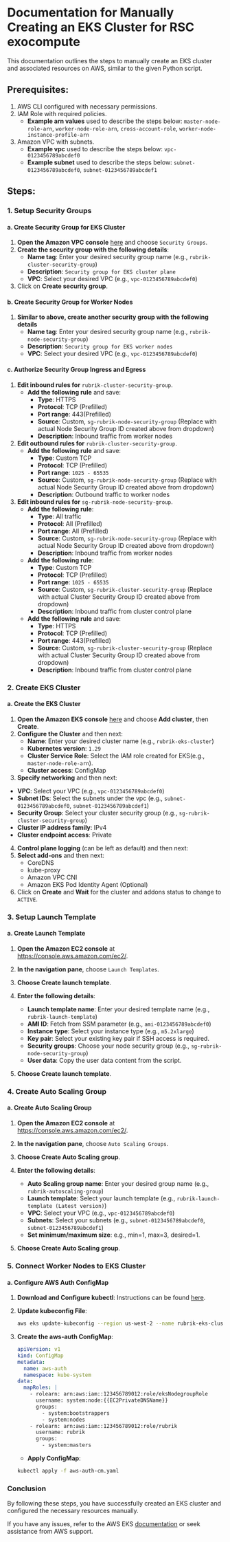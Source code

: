 # Documentation for Manually Creating an EKS Cluster for RSC exocompute

This documentation outlines the steps to manually create an EKS cluster and associated resources on AWS, similar to the given Python script.

## Prerequisites:
1. AWS CLI configured with necessary permissions.
2. IAM Role with required policies.
   - **Example arn values** used to describe the steps below: `master-node-role-arn`, `worker-node-role-arn`, `cross-account-role`, `worker-node-instance-profile-arn` 
3. Amazon VPC with subnets.
   - **Example vpc** used to describe the steps below: `vpc-0123456789abcdef0`
   - **Example subnet** used to describe the steps below: `subnet-0123456789abcdef0`, `subnet-0123456789abcdef1`

## Steps:

### 1. Setup Security Groups

#### a. Create Security Group for EKS Cluster

1. **Open the Amazon VPC console** [here](https://console.aws.amazon.com/vpc/) and choose `Security Groups`.
2. **Create the security group with the following details**:
   - **Name tag**: Enter your desired security group name (e.g., `rubrik-cluster-security-group`)
   - **Description**: `Security group for EKS cluster plane`
   - **VPC**: Select your desired VPC (e.g., `vpc-0123456789abcdef0`)
3. Click on **Create security group**.

#### b. Create Security Group for Worker Nodes

1. **Similar to above, create another security group with the following details**
   - **Name tag**: Enter your desired security group name (e.g., `rubrik-node-security-group`)
   - **Description**: `Security group for EKS worker nodes`
   - **VPC**: Select your desired VPC (e.g., `vpc-0123456789abcdef0`)

#### c. Authorize Security Group Ingress and Egress

1. **Edit inbound rules for** `rubrik-cluster-security-group`.
   - **Add the following rule** and save:
     - **Type**: HTTPS
     - **Protocol**: TCP (Prefilled)
     - **Port range**: 443(Prefilled)
     - **Source**: Custom, `sg-rubrik-node-security-group` (Replace with actual Node Security Group ID created above from dropdown)
     - **Description**: Inbound traffic from worker nodes
2. **Edit outbound rules for** `rubrik-cluster-security-group`.
   - **Add the following rule** and save:
     - **Type**: Custom TCP
     - **Protocol**: TCP (Prefilled)
     - **Port range**: `1025 - 65535`
     - **Source**: Custom, `sg-rubrik-node-security-group` (Replace with actual Node Security Group ID created above from dropdown)
     - **Description**: Outbound traffic to worker nodes
3. **Edit inbound rules for** `sg-rubrik-node-security-group`.
   - **Add the following rule**:
     - **Type**: All traffic
     - **Protocol**: All (Prefilled)
     - **Port range**: All (Prefilled)
     - **Source**: Custom, `sg-rubrik-node-security-group` (Replace with actual Node Security Group ID created above from dropdown)
     - **Description**: Inbound traffic from worker nodes
   - **Add the following rule**:
     - **Type**: Custom TCP
     - **Protocol**: TCP (Prefilled)
     - **Port range**: `1025 - 65535`
     - **Source**: Custom, `sg-rubrik-cluster-security-group` (Replace with actual Cluster Security Group ID created above from dropdown)
     - **Description**: Inbound traffic from cluster control plane
   - **Add the following rule** and save:
     - **Type**: HTTPS
     - **Protocol**: TCP (Prefilled)
     - **Port range**: 443(Prefilled)
     - **Source**: Custom, `sg-rubrik-cluster-security-group` (Replace with actual Cluster Security Group ID created above from dropdown)
     - **Description**: Inbound traffic from cluster control plane
     
### 2. Create EKS Cluster

#### a. Create the EKS Cluster

1. **Open the Amazon EKS console** [here](https://console.aws.amazon.com/eks/home) and choose **Add cluster**, then **Create**.
2. **Configure the Cluster** and then next:
   - **Name**: Enter your desired cluster name (e.g., `rubrik-eks-cluster`)
   - **Kubernetes version**: `1.29`
   - **Cluster Service Role**: Select the IAM role created for EKS(e.g., `master-node-role-arn`).
   - **Cluster access**: ConfigMap
3. **Specify networking** and then next:
  - **VPC**: Select your VPC (e.g., `vpc-0123456789abcdef0`)
  - **Subnet IDs**: Select the subnets under the vpc (e.g., `subnet-0123456789abcdef0`, `subnet-0123456789abcdef1`)
  - **Security Group**: Select your cluster security group (e.g., `sg-rubrik-cluster-security-group`)
  - **Cluster IP address family**: IPv4
  - **Cluster endpoint access**: Private
4. **Control plane logging** (can be left as default) and then next:
5. **Select add-ons**  and then next:
   - CoreDNS
   - kube-proxy
   - Amazon VPC CNI
   - Amazon EKS Pod Identity Agent (Optional)
6. Click on **Create** and **Wait** for the cluster and addons status to change to `ACTIVE`.

### 3. Setup Launch Template

#### a. Create Launch Template

1. **Open the Amazon EC2 console** at https://console.aws.amazon.com/ec2/.
2. **In the navigation pane**, choose `Launch Templates`.
3. **Choose Create launch template**.
4. **Enter the following details**:
   - **Launch template name**: Enter your desired template name (e.g., `rubrik-launch-template`)
   - **AMI ID**: Fetch from SSM parameter (e.g., `ami-0123456789abcdef0`)
   - **Instance type**: Select your instance type (e.g., `m5.2xlarge`)
   - **Key pair**: Select your existing key pair if SSH access is required.
   - **Security groups**: Choose your node security group (e.g., `sg-rubrik-node-security-group`)
   - **User data**: Copy the user data content from the script.

5. **Choose Create launch template**.

### 4. Create Auto Scaling Group

#### a. Create Auto Scaling Group

1. **Open the Amazon EC2 console** at https://console.aws.amazon.com/ec2/.
2. **In the navigation pane**, choose `Auto Scaling Groups`.
3. **Choose Create Auto Scaling group**.
4. **Enter the following details**:
   - **Auto Scaling group name**: Enter your desired group name (e.g., `rubrik-autoscaling-group`)
   - **Launch template**: Select your launch template (e.g., `rubrik-launch-template (Latest version)`)
   - **VPC**: Select your VPC (e.g., `vpc-0123456789abcdef0`)
   - **Subnets**: Select your subnets (e.g., `subnet-0123456789abcdef0`, `subnet-0123456789abcdef1`)
   - **Set minimum/maximum size**: e.g., min=1, max=3, desired=1.

5. **Choose Create Auto Scaling group**.

### 5. Connect Worker Nodes to EKS Cluster

#### a. Configure AWS Auth ConfigMap

1. **Download and Configure kubectl**: Instructions can be found [here](https://docs.aws.amazon.com/eks/latest/userguide/install-kubectl.html).
2. **Update kubeconfig File**:
    ```bash
    aws eks update-kubeconfig --region us-west-2 --name rubrik-eks-cluster
    ```

3. **Create the aws-auth ConfigMap**:
    ```yaml
    apiVersion: v1
    kind: ConfigMap
    metadata:
      name: aws-auth
      namespace: kube-system
    data:
      mapRoles: |
        - rolearn: arn:aws:iam::123456789012:role/eksNodegroupRole
          username: system:node:{{EC2PrivateDNSName}}
          groups:
            - system:bootstrappers
            - system:nodes
        - rolearn: arn:aws:iam::123456789012:role/rubrik
          username: rubrik
          groups:
            - system:masters
    ```
   - **Apply ConfigMap**:
    ```bash
    kubectl apply -f aws-auth-cm.yaml
    ```

### Conclusion

By following these steps, you have successfully created an EKS cluster and configured the necessary resources manually.

If you have any issues, refer to the AWS EKS [documentation](https://docs.aws.amazon.com/eks/index.html) or seek assistance from AWS support.